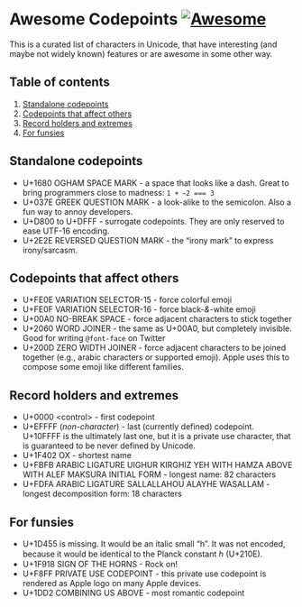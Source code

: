 # Awesome Codepoints [![Awesome](https://cdn.rawgit.com/sindresorhus/awesome/d7305f38d29fed78fa85652e3a63e154dd8e8829/media/badge.svg)](https://github.com/sindresorhus/awesome)

This is a curated list of characters in Unicode, that have interesting (and maybe not widely known) features or are awesome in some other way.

## Table of contents

1. [Standalone codepoints](#standalone-codepoints)
2. [Codepoints that affect others](#codepoints-that-affect-others)
3. [Record holders and extremes](#record-holders-and-extremes)
4. [For funsies](#for-funsies)

## Standalone codepoints

* U+1680 OGHAM SPACE MARK - a space that looks like a dash. Great to bring programmers close to madness: `1 +  2 === 3`
* U+037E GREEK QUESTION MARK - a look-alike to the semicolon. Also a fun way to annoy developers.
* U+D800 to U+DFFF - surrogate codepoints. They are only reserved to ease UTF-16 encoding.
* U+2E2E REVERSED QUESTION MARK - the “irony mark” to express irony/sarcasm.

## Codepoints that affect others

* U+FE0E VARIATION SELECTOR-15 - force colorful emoji
* U+FE0F VARIATION SELECTOR-16 - force black-_&_-white emoji
* U+00A0 NO-BREAK SPACE - force adjacent characters to stick together
* U+2060 WORD JOINER - the same as U+00A0, but completely invisible. Good for writing `@font-face` on Twitter
* U+200D ZERO WIDTH JOINER - force adjacent characters to be joined together (e.g., arabic characters or supported emoji). Apple uses this to compose some emoji like different families.

## Record holders and extremes

* U+0000 &lt;control> - first codepoint
* U+EFFFF (_non-character_) - last (currently defined) codepoint. U+10FFFF is the ultimately last one, but it is a private use character, that is guaranteed to be never defined by Unicode.
* U+1F402 OX - shortest name
* U+FBFB ARABIC LIGATURE UIGHUR KIRGHIZ YEH WITH HAMZA ABOVE WITH ALEF MAKSURA INITIAL FORM - longest name: 82 characters
* U+FDFA ARABIC LIGATURE SALLALLAHOU ALAYHE WASALLAM - longest decomposition form: 18 characters

## For funsies

* U+1D455 is missing. It would be an italic small “h”. It was not encoded, because it would be identical to the Planck constant ℎ (U+210E).
* U+1F918 SIGN OF THE HORNS - Rock on!
* U+F8FF PRIVATE USE CODEPOINT - this private use codepoint is rendered as Apple logo on many Apple devices.
* U+1DD2 COMBINING US ABOVE - most romantic codepoint

